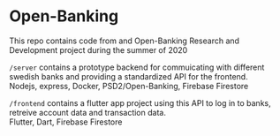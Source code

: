 # Open-Banking

This repo contains code from and Open-Banking Research and Development project during the summer of 2020

`/server` contains a prototype backend for commuicating with different swedish banks and providing a standardized API for the frontend.  
Nodejs, express, Docker, PSD2/Open-Banking, Firebase Firestore


`/frontend` contains a flutter app project using this API to log in to banks, retreive account data and transaction data.  
Flutter, Dart, Firebase Firestore